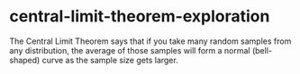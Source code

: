 # central-limit-theorem-exploration
The Central Limit Theorem says that if you take many random samples from any distribution, the average of those samples will form a normal (bell-shaped) curve as the sample size gets larger.
